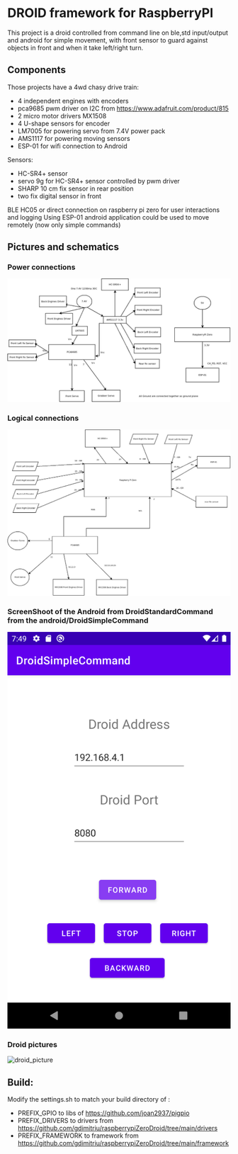# DROID framework for RaspberryPI

This project is a droid controlled from command line on ble,std input/output and android for simple movement, with front sensor to guard 
against objects in front and when it take left/right turn.

## Components
Those projects have a 4wd chasy drive train:
-   4 independent engines with encoders
-   pca9685 pwm driver on I2C from https://www.adafruit.com/product/815
-   2 micro motor drivers MX1508
-   4 U-shape sensors for encoder
-   LM7005 for powering servo from 7.4V power pack
-   AMS1117 for powering moving sensors
-   ESP-01 for wifi connection to Android

Sensors:
-   HC-SR4+ sensor
-   servo 9g for HC-SR4+ sensor controlled by pwm driver
-   SHARP 10 cm fix sensor in rear position
-   two fix digital sensor in front

BLE HC05 or direct connection on raspberry pi zero for user interactions and logging
Using ESP-01 android application could be used to move remotely (now only simple commands)

## Pictures and schematics
### Power connections
![Power lines](./docs/power_lines.jpeg)
### Logical connections
![Logical lines](./docs/logical_lines.jpeg)
### ScreenShoot of the Android from DroidStandardCommand from the android/DroidSimpleCommand
![Android_application](./docs/DroidSimplecommand.png)

### Droid pictures
![droid_picture](docs/4wd_droid_raspberrypi.jpg)

## Build:

Modify the settings.sh to match your build directory of :

- PREFIX_GPIO to libs of https://github.com/joan2937/pigpio
- PREFIX_DRIVERS to drivers from https://github.com/gdimitriu/raspberrypiZeroDroid/tree/main/drivers
- PREFIX_FRAMEWORK to framework from https://github.com/gdimitriu/raspberrypiZeroDroid/tree/main/framework
